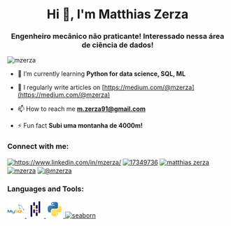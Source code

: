 <h1 align="center">Hi 👋, I'm Matthias Zerza</h1>
<h3 align="center">Engenheiro mecânico não praticante! Interessado nessa área de ciência de dados!</h3>

<p align="left"> <img src="https://komarev.com/ghpvc/?username=mzerza&label=Profile%20views&color=0e75b6&style=flat" alt="mzerza" /> </p>

- 🌱 I’m currently learning **Python for data science, SQL, ML**

- 📝 I regularly write articles on [https://medium.com/@mzerza](https://medium.com/@mzerza)

- 📫 How to reach me **m.zerza91@gmail.com**

- ⚡ Fun fact **Subi uma montanha de 4000m!**

<h3 align="left">Connect with me:</h3>
<p align="left">
<a href="https://linkedin.com/in/https://www.linkedin.com/in/mzerza/" target="blank"><img align="center" src="https://raw.githubusercontent.com/rahuldkjain/github-profile-readme-generator/master/src/images/icons/Social/linked-in-alt.svg" alt="https://www.linkedin.com/in/mzerza/" height="30" width="40" /></a>
<a href="https://stackoverflow.com/users/17349736" target="blank"><img align="center" src="https://raw.githubusercontent.com/rahuldkjain/github-profile-readme-generator/master/src/images/icons/Social/stack-overflow.svg" alt="17349736" height="30" width="40" /></a>
<a href="https://kaggle.com/matthias zerza" target="blank"><img align="center" src="https://raw.githubusercontent.com/rahuldkjain/github-profile-readme-generator/master/src/images/icons/Social/kaggle.svg" alt="matthias zerza" height="30" width="40" /></a>
<a href="https://instagram.com/mzerza" target="blank"><img align="center" src="https://raw.githubusercontent.com/rahuldkjain/github-profile-readme-generator/master/src/images/icons/Social/instagram.svg" alt="mzerza" height="30" width="40" /></a>
<a href="https://medium.com/@mzerza" target="blank"><img align="center" src="https://raw.githubusercontent.com/rahuldkjain/github-profile-readme-generator/master/src/images/icons/Social/medium.svg" alt="@mzerza" height="30" width="40" /></a>
</p>

<h3 align="left">Languages and Tools:</h3>
<p align="left"> <a href="https://www.mysql.com/" target="_blank" rel="noreferrer"> <img src="https://raw.githubusercontent.com/devicons/devicon/master/icons/mysql/mysql-original-wordmark.svg" alt="mysql" width="40" height="40"/> </a> <a href="https://pandas.pydata.org/" target="_blank" rel="noreferrer"> <img src="https://raw.githubusercontent.com/devicons/devicon/2ae2a900d2f041da66e950e4d48052658d850630/icons/pandas/pandas-original.svg" alt="pandas" width="40" height="40"/> </a> <a href="https://www.python.org" target="_blank" rel="noreferrer"> <img src="https://raw.githubusercontent.com/devicons/devicon/master/icons/python/python-original.svg" alt="python" width="40" height="40"/> </a> <a href="https://seaborn.pydata.org/" target="_blank" rel="noreferrer"> <img src="https://seaborn.pydata.org/_images/logo-mark-lightbg.svg" alt="seaborn" width="40" height="40"/> </a> </p>
